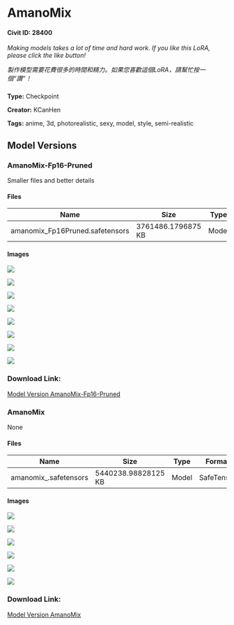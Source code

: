# AmanoMix

#### Civit ID: 28400

<p><em>Making models takes a lot of time and hard work. If you like this LoRA, please click the like button!</em></p><p></p><p><em>製作模型需要花費很多的時間和精力。如果您喜歡這個LoRA，請幫忙按一個“讚”！</em></p><h3></h3>

**Type:** Checkpoint

**Creator:** KCanHen

**Tags:** anime, 3d, photorealistic, sexy, model, style, semi-realistic

## Model Versions

### AmanoMix-Fp16-Pruned

<p>Smaller files and better details</p>

#### Files

| Name | Size | Type | Format | Download Url | AutoV1 | AutoV2 | SHA256 | CRC32 | BLAKE3 |
| --- | --- | --- | --- | --- | --- | --- | --- | --- | --- |
| amanomix_Fp16Pruned.safetensors | 3761486.1796875 KB | Model | SafeTensor | https://civitai.com/api/download/models/51038 | B41A8C42 | D0A9B63FA6 | D0A9B63FA6381F28FA8B4243A1AA295792791AA7AC64B0D0BEE554AE395AA979 | ABFC4C32 | 7BFB1094D8E22CAA8E7D40907210545FBF43AA5F9AE0F7DDD864028C76A6AE26 |

#### Images

<p><img src="https://image.civitai.com/xG1nkqKTMzGDvpLrqFT7WA/215be121-2976-405e-104f-295a903ccb00/width=450/549427.jpeg" /></p>

<p><img src="https://image.civitai.com/xG1nkqKTMzGDvpLrqFT7WA/44f92843-c90d-414c-6ea1-3783a1788600/width=450/549426.jpeg" /></p>

<p><img src="https://image.civitai.com/xG1nkqKTMzGDvpLrqFT7WA/6811ef67-fcba-43a4-70cf-15b537518900/width=450/549574.jpeg" /></p>

<p><img src="https://image.civitai.com/xG1nkqKTMzGDvpLrqFT7WA/ca8bb39c-eaa6-4a8a-66c3-d23d7c67ea00/width=450/549440.jpeg" /></p>

<p><img src="https://image.civitai.com/xG1nkqKTMzGDvpLrqFT7WA/cbb7dea8-5944-41e5-aca4-679df00b3800/width=450/549446.jpeg" /></p>

<p><img src="https://image.civitai.com/xG1nkqKTMzGDvpLrqFT7WA/b64936d7-746f-45e3-39ae-38ef7d2bc900/width=450/549656.jpeg" /></p>

<p><img src="https://image.civitai.com/xG1nkqKTMzGDvpLrqFT7WA/bf253c72-a5df-4e9e-2c67-466e78692e00/width=450/549542.jpeg" /></p>

<p><img src="https://image.civitai.com/xG1nkqKTMzGDvpLrqFT7WA/04c91926-046f-490e-cb2b-48c9bd5a2700/width=450/549637.jpeg" /></p>

### Download Link:

[Model Version AmanoMix-Fp16-Pruned](https://civitai.com/api/download/models/51038)

### AmanoMix

None

#### Files

| Name | Size | Type | Format | Download Url | AutoV1 | AutoV2 | SHA256 | CRC32 | BLAKE3 |
| --- | --- | --- | --- | --- | --- | --- | --- | --- | --- |
| amanomix_.safetensors | 5440238.98828125 KB | Model | SafeTensor | https://civitai.com/api/download/models/34072 | 5D150C4E | 78BA45B21E | 78BA45B21E4CFD3404DD5E19BBD02C9567A529B9F63DE3334D5A57471045C932 | ECF8C421 | C6BB52505ED99239CB440443B5F5AE5123E502AA52BC46076CFA8902307C95CD |

#### Images

<p><img src="https://image.civitai.com/xG1nkqKTMzGDvpLrqFT7WA/066f9b53-bd63-447b-d027-5ed752566700/width=450/389102.jpeg" /></p>

<p><img src="https://image.civitai.com/xG1nkqKTMzGDvpLrqFT7WA/31e09e26-01e2-4a28-fdb3-cd46d8c52700/width=450/389100.jpeg" /></p>

<p><img src="https://image.civitai.com/xG1nkqKTMzGDvpLrqFT7WA/79464383-8d1b-4501-2fa3-e5da5ef19400/width=450/389099.jpeg" /></p>

<p><img src="https://image.civitai.com/xG1nkqKTMzGDvpLrqFT7WA/a72b27e3-d596-45c2-d01b-8f0934ce0600/width=450/389098.jpeg" /></p>

<p><img src="https://image.civitai.com/xG1nkqKTMzGDvpLrqFT7WA/a3256dc2-44b2-4073-737c-64d2158bf000/width=450/389097.jpeg" /></p>

<p><img src="https://image.civitai.com/xG1nkqKTMzGDvpLrqFT7WA/63a31115-44b3-4dca-6fbb-7fdfe5fd8400/width=450/389095.jpeg" /></p>

### Download Link:

[Model Version AmanoMix](https://civitai.com/api/download/models/34072)

